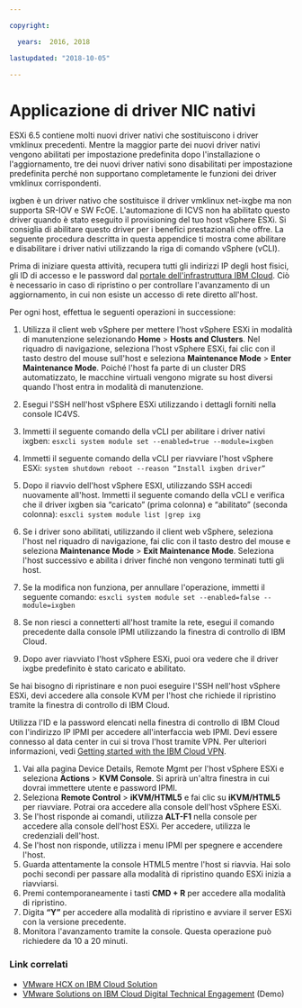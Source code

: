 ```yaml
---

copyright:

  years:  2016, 2018

lastupdated: "2018-10-05"

---
```


# Applicazione di driver NIC nativi

ESXi 6.5 contiene molti nuovi driver nativi che sostituiscono i driver vmklinux precedenti. Mentre la maggior parte dei nuovi driver nativi vengono abilitati per impostazione predefinita dopo l'installazione o l'aggiornamento, tre dei nuovi driver nativi sono disabilitati per impostazione predefinita perché non supportano completamente le funzioni dei driver vmklinux corrispondenti.

ixgben è un driver nativo che sostituisce il driver vmklinux net-ixgbe ma non supporta SR-IOV e SW FcOE. L'automazione di ICVS non ha abilitato questo driver quando è stato eseguito il provisioning del tuo host vSphere ESXi. Si consiglia di abilitare questo driver per i benefici prestazionali che offre. La seguente procedura descritta in questa appendice ti mostra come abilitare e disabilitare i driver nativi utilizzando la riga di comando vSphere (vCLI).

Prima di iniziare questa attività, recupera tutti gli indirizzi IP degli host fisici, gli ID di accesso e le password dal [portale dell'infrastruttura IBM Cloud](https://control.softlayer.com/devices). Ciò è necessario in caso di ripristino o per controllare l'avanzamento di un aggiornamento, in cui non esiste un accesso di rete diretto all'host.

Per ogni host, effettua le seguenti operazioni in successione:
1. Utilizza il client web vSphere per mettere l'host vSphere ESXi in modalità di manutenzione selezionando **Home** > **Hosts and Clusters**. Nel riquadro di navigazione, seleziona l'host vSphere ESXi, fai clic con il tasto destro del mouse sull'host e seleziona **Maintenance Mode** > **Enter Maintenance Mode**. Poiché l'host fa parte di un cluster DRS automatizzato, le macchine virtuali vengono migrate su host diversi quando l'host entra in modalità di manutenzione.
2. Esegui l'SSH nell'host vSphere ESXi utilizzando i dettagli forniti nella console IC4VS.
3. Immetti il seguente comando della vCLI per abilitare i driver nativi ixgben:
  `esxcli system module set --enabled=true --module=ixgben`
4. Immetti il seguente comando della vCLI per riavviare l'host vSphere ESXi:
  `system shutdown reboot --reason “Install ixgben driver”`
5. Dopo il riavvio dell'host vSphere ESXI, utilizzando SSH accedi nuovamente all'host. Immetti il seguente comando della vCLI e verifica che il driver ixgben sia “caricato” (prima colonna) e “abilitato” (seconda colonna):
  `esxcli system module list |grep ixg`
6. Se i driver sono abilitati, utilizzando il client web vSphere, seleziona l'host nel riquadro di navigazione, fai clic con il tasto destro del mouse e seleziona **Maintenance Mode** > **Exit Maintenance Mode**. Seleziona l'host successivo e abilita i driver finché non vengono terminati tutti gli host.
7. Se la modifica non funziona, per annullare l'operazione, immetti il seguente comando:
  `esxcli system module set --enabled=false --module=ixgben`

8. Se non riesci a connetterti all'host tramite la rete, esegui il comando precedente dalla console IPMI utilizzando la finestra di controllo di IBM Cloud.
9. Dopo aver riavviato l'host vSphere ESXi, puoi ora vedere che il driver ixgbe predefinito è stato caricato e abilitato.

Se hai bisogno di ripristinare e non puoi eseguire l'SSH nell'host vSphere ESXi, devi accedere alla console KVM per l'host che richiede il ripristino tramite la finestra di controllo di IBM Cloud. 

Utilizza l'ID e la password elencati nella finestra di controllo di IBM Cloud con l'indirizzo IP IPMI per accedere all'interfaccia web IPMI. Devi essere connesso al data center in cui si trova l'host tramite VPN. Per ulteriori informazioni, vedi [Getting started with the IBM Cloud VPN](https://console.bluemix.net/docs/infrastructure/iaas-vpn/getting-started.html#getting-started-with-virtual-private-networking-vpn).

1. Vai alla pagina Device Details, Remote Mgmt per l'host vSphere ESXi e seleziona **Actions** > **KVM Console**. Si aprirà un'altra finestra in cui dovrai immettere utente e password IPMI.
2. Seleziona **Remote Control** > **iKVM/HTML5** e fai clic su **iKVM/HTML5** per riavviare. Potrai ora accedere alla console dell'host vSphere ESXi.
3. Se l'host risponde ai comandi, utilizza **ALT-F1** nella console per accedere alla console dell'host ESXi. Per accedere, utilizza le credenziali dell'host.
4. Se l'host non risponde, utilizza i menu IPMI per spegnere e accendere l'host.
5. Guarda attentamente la console HTML5 mentre l'host si riavvia. Hai solo pochi secondi per passare alla modalità di ripristino quando ESXi inizia a riavviarsi.
6. Premi contemporaneamente i tasti **CMD + R** per accedere alla modalità di ripristino.
7. Digita **“Y”** per accedere alla modalità di ripristino e avviare il server ESXi con la versione precedente.
8. Monitora l'avanzamento tramite la console. Questa operazione può richiedere da 10 a 20 minuti.

### Link correlati

* [VMware HCX on IBM Cloud Solution](https://www.ibm.com/cloud/garage/files/HCX_Architecture_Design.pdf)
* [VMware Solutions on IBM Cloud Digital Technical Engagement](https://ibm-dte.mybluemix.net/ibm-vmware) (Demo)
